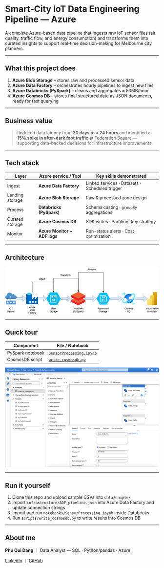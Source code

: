 # Smart-City IoT Data Engineering Pipeline — Azure

A complete Azure-based data pipeline that ingests raw IoT sensor files (air quality, traffic flow, and energy consumption) and transforms them into curated insights to support real-time decision-making for Melbourne city planners.

---

## What this project does

1. **Azure Blob Storage** – stores raw and processed sensor data  
2. **Azure Data Factory** – orchestrates hourly pipelines to ingest new files  
3. **Azure Databricks (PySpark)** – cleans and aggregates ≈ 50MB/hour  
4. **Azure Cosmos DB** – stores final structured data as JSON documents, ready for fast querying  

---

## Business value

> Reduced data latency from **30 days to < 24 hours** and identified a **15% spike in after-dark foot traffic** at Federation Square — supporting data-backed decisions for infrastructure improvements.

---

## Tech stack

| Layer             | Azure service / Tool       | Key skills demonstrated                              |
|------------------|----------------------------|------------------------------------------------------|
| Ingest           | **Azure Data Factory**     | Linked services · Datasets · Scheduled trigger       |
| Landing storage  | **Azure Blob Storage**     | Raw & processed zone design                          |
| Process          | **Databricks (PySpark)**   | Schema casting · `groupBy` aggregations              |
| Curated storage  | **Azure Cosmos DB**        | SDK writes · Partition-key strategy                  |
| Monitor          | **Azure Monitor + ADF logs** | Run-status alerts · Cost optimization              |

---
## Architecture

![Architecture Diagram](SmartCityPipeline.png)

---

## Quick tour

| Component         | File / Notebook                                 |
|------------------|--------------------------------------------------|
| PySpark notebook  | [`SensorProcessing.ipynb`](SensorProcessing.ipynb) |
| CosmosDB script   | [`write_cosmosdb.py`](write_cosmosdb.py)               |

![ADF Pipeline](adf_pipeline.png)

---

## Run it yourself

1. Clone this repo and upload sample CSVs into `data/sample/`  
2. Import `infrastructure/ADF_pipeline.json` into Azure Data Factory and update connection strings  
3. Import and run `notebooks/SensorProcessing.ipynb` inside Databricks  
4. Run `scripts/write_cosmosdb.py` to write results into Cosmos DB

---

## About me

**Phu Qui Dang** ｜ Data Analyst — SQL · Python/pandas · Azure  

[LinkedIn](https://www.linkedin.com/in/phu-qui-dang-706bb1218/) ｜ [GitHub](https://github.com/dangquii)
